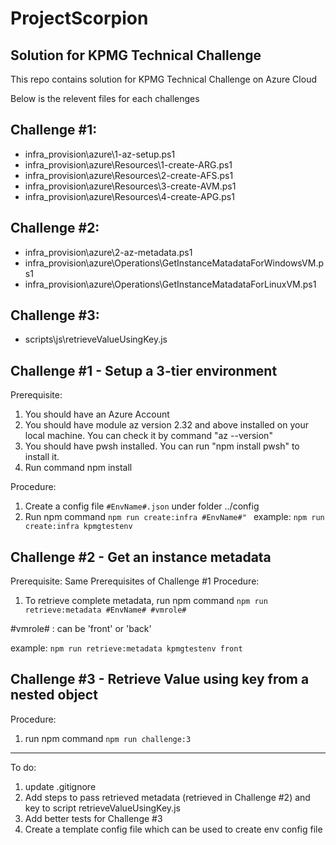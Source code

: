 # ProjectScorpion
##  Solution for KPMG Technical Challenge 
This repo contains solution for KPMG Technical Challenge on Azure Cloud

Below is the relevent files for each challenges


## Challenge #1: 
- infra_provision\azure\1-az-setup.ps1
- infra_provision\azure\Resources\1-create-ARG.ps1
- infra_provision\azure\Resources\2-create-AFS.ps1
- infra_provision\azure\Resources\3-create-AVM.ps1
- infra_provision\azure\Resources\4-create-APG.ps1

## Challenge #2:
- infra_provision\azure\2-az-metadata.ps1
- infra_provision\azure\Operations\GetInstanceMatadataForWindowsVM.ps1
- infra_provision\azure\Operations\GetInstanceMatadataForLinuxVM.ps1 

## Challenge #3:
- scripts\js\retrieveValueUsingKey.js

## Challenge #1 - Setup a 3-tier environment

Prerequisite:
1. You should have an Azure Account
2. You should have module az version 2.32 and above installed on your local machine. You can check it by command "az --version"
3. You should have pwsh installed. You can run "npm install pwsh" to install it.
4. Run command npm install

Procedure: 
1. Create a config file `#EnvName#.json` under folder ../config
2. Run npm command ```npm run create:infra #EnvName#" ```
example: ```npm run create:infra kpmgtestenv```

## Challenge #2 - Get an instance metadata
Prerequisite:
Same Prerequisites of Challenge #1
Procedure:
1. To retrieve complete metadata, run npm command ```npm run retrieve:metadata #EnvName# #vmrole#```

#vmrole# : can be 'front' or 'back'

example: ```npm run retrieve:metadata kpmgtestenv front```

## Challenge #3 - Retrieve Value using key from a nested object

Procedure: 
1. run npm command ```npm run challenge:3```

-------------------------------------------------------------------------------------------------------------------------------------

To do:
1. update .gitignore
2. Add steps to pass retrieved metadata (retrieved in Challenge #2) and key to script retrieveValueUsingKey.js
3. Add better tests for Challenge #3
4. Create a template config file which can be used to create env config file

